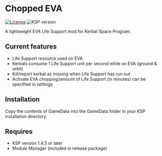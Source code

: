 # Chopped EVA
[![License](https://img.shields.io/github/license/Mekhlin/ChoppedEVA.svg)](https://raw.githubusercontent.com/Mekhlin/ChoppedEVA/master/LICENSE)
![KSP version](https://img.shields.io/badge/KSP-1.7.0-blue.svg)

A lightweight EVA Life Support mod for Kerbal Space Program.

Current features
----------------------------
* Life Support resource used on EVA
* Kerbals consume 1 Life Support unit per second while on EVA (ground & orbit)
* Kill/report kerbal as missing when Life Support has run out
* Activate EVA chopping/amount of Life Support (in minutes) can be specified in settings

Installation
----------------------------
Copy the contents of GameData into the GameData folder in your KSP installation directory.

Requires
----------------------------
* KSP version 1.4.5 or later
* Module Manager (included in release package)